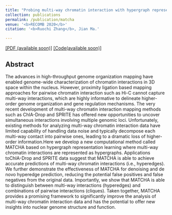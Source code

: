 ```yaml
---
title: "Probing multi-way chromatin interaction with hypergraph representation learning"
collection: publications
permalink: /publication/matcha
venue: '<b>RECOMB 2020</b>'
citation: '<b>Ruochi Zhang</b>, Jian Ma.'

---  
```

[[PDF (available soon)]]() [[Code(available soon)]]()


## Abstract
The advances in high-throughput genome organization mapping have enabled genome-wide characterization of chromatin interactions in 3D space within the nucleus.  However, proximity ligation based mapping approaches for pairwise chromatin interaction such as Hi-C cannot capture multi-way interactions, which are highly informative to delineate higher-order genome organization and gene regulation mechanisms.  The very recent development of multi-way chromatin interaction mapping methods such as ChIA-Drop and SPRITE has offered new opportunities to uncover simultaneous interactions involving multiple genomic loci. Unfortunately, existing methods for analyzing multi-way chromatin interaction data have limited capability of handling data noise and typically decompose each multi-way contact into pairwise ones, leading to a dramatic loss of higher-order information.Here we develop a new computational method called MATCHA based on hypergraph representation learning where multi-way chromatin interactions are represented as hypergraphs.   Applications toChIA-Drop and SPRITE data suggest that MATCHA is able to achieve accurate predictions of multi-way chromatin interactions (i.e., hyperedges). We further demonstrate the effectiveness of MATCHA for denoising and de novo hyperedge prediction, reducing the potential false positives and false negatives from the original data.  Importantly, we show that MATCHA is able to distinguish between multi-way interactions (hyperedges) and combinations of pairwise interactions (cliques).  Taken together, MATCHA provides a promising framework to significantly improve the analysis of multi-way chromatin interaction data and has the potential to offer new insights into nuclear genome structure and function.